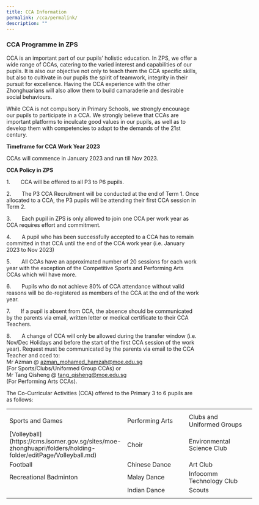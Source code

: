 ```yaml
---
title: CCA Information
permalink: /cca/permalink/
description: ""
---
```

### **CCA Programme in ZPS**
CCA is an important part of our pupils’ holistic education. In ZPS, we offer a wide range of CCAs, catering to the varied interest and capabilities of our pupils. It is also our objective not only to teach them the CCA specific skills, but also to cultivate in our pupils the spirit of teamwork, integrity in their pursuit for excellence. Having the CCA experience with the other Zhonghuarians will also allow them to build camaraderie and desirable social behaviours.

While CCA is not compulsory in Primary Schools, we strongly encourage our pupils to participate in a CCA. We strongly believe that CCAs are important platforms to inculcate good values in our pupils, as well as to develop them with competencies to adapt to the demands of the 21st century.

**Timeframe for CCA Work Year 2023**

CCAs will commence in January 2023 and run till Nov 2023.

**CCA Policy in ZPS**

1.&nbsp;&nbsp;&nbsp;&nbsp;&nbsp;&nbsp; CCA will be offered to all P3 to P6 pupils.

2.&nbsp;&nbsp;&nbsp;&nbsp;&nbsp;&nbsp; The P3 CCA Recruitment will be conducted at the end of Term 1. Once allocated to a CCA, the P3 pupils will be attending their first CCA session in Term 2.

3.&nbsp;&nbsp;&nbsp;&nbsp;&nbsp;&nbsp; Each pupil in ZPS is only allowed to join one CCA per work year as CCA requires effort and commitment.

4.&nbsp;&nbsp;&nbsp;&nbsp;&nbsp;&nbsp; A pupil who has been successfully accepted to a CCA has to remain committed in that CCA until the end of the CCA work year (i.e. January 2023 to Nov 2023)

5.&nbsp;&nbsp;&nbsp;&nbsp;&nbsp;&nbsp; All CCAs have an approximated number of 20 sessions for each work year with the exception of the Competitive Sports and Performing Arts CCAs which will have more.

6.&nbsp;&nbsp;&nbsp;&nbsp;&nbsp;&nbsp; Pupils who do not achieve 80% of CCA attendance without valid reasons will be de-registered as members of the CCA at the end of the work year.

7.&nbsp;&nbsp;&nbsp;&nbsp;&nbsp;&nbsp; If a pupil is absent from CCA, the absence should be communicated by the parents via email, written letter or medical certificate to their CCA Teachers.

8.&nbsp;&nbsp;&nbsp;&nbsp;&nbsp;&nbsp; A change of CCA will only be allowed during the transfer window (i.e. Nov/Dec Holidays and before the start of the first CCA session of the work year). Request must be communicated by the parents via email to the CCA Teacher and cced to:
<br>Mr Azman @ azman_mohamed_hamzah@moe.edu.sg 
<br>(For Sports/Clubs/Uniformed Group CCAs) or
<br>Mr Tang Qisheng @
tang_qisheng@moe.edu.sg 
<br>(For Performing Arts CCAs).

The Co-Curricular Activities (CCA) offered to the Primary 3 to 6 pupils are as follows:

<table style="border-collapse:
 collapse;width:483pt" width="645" cellspacing="0" cellpadding="0" border="0"><colgroup><col style="mso-width-source:userset;mso-width-alt:7862;
 width:161pt" span="3" width="215"></colgroup><tbody><tr style="mso-height-source:userset;height:6.75pt" height="9"><td style="height:6.75pt;width:161pt" width="215" class="xl63" height="9"></td><td style="width:161pt" width="215" class="xl63"></td><td style="width:161pt" width="215" class="xl63"></td></tr><tr style="height:15.0pt" height="20"><td style="height:15.0pt" class="xl63" height="20">Sports and Games</td><td class="xl63">Performing Arts</td><td class="xl63">Clubs and Uniformed Groups</td></tr><tr style="height:15.0pt;mso-yfti-irow:1" height="20"><td style="height:15.0pt" class="xl63" height="20"><span style="line-height:115%;
  mso-bidi-font-weight:bold">[Volleyball](https://cms.isomer.gov.sg/sites/moe-zhonghuapri/folders/holding-folder/editPage/Volleyball.md)</span></td><td class="xl63"><span style="line-height:115%;mso-bidi-font-weight:bold">Choir</span></td><td class="xl63"><span style="line-height:115%;mso-bidi-font-weight:bold">Environmental Science Club</span></td></tr><tr style="height:15.0pt;mso-yfti-irow:2" height="20"><td style="height:15.0pt" class="xl63" height="20"><span style="line-height:115%;
  mso-bidi-font-weight:bold">Football</span></td><td class="xl63"><span style="line-height:115%;mso-bidi-font-weight:bold">Chinese Dance</span></td><td class="xl63"><span style="line-height:115%;mso-bidi-font-weight:bold">Art Club</span></td></tr><tr style="height:15.0pt;mso-yfti-irow:3" height="20"><td style="height:15.0pt" class="xl63" height="20"><span style="line-height:115%;
  mso-bidi-font-weight:bold">Recreational Badminton</span></td><td class="xl63"><span style="line-height:115%;mso-bidi-font-weight:bold">Malay Dance</span></td><td class="xl63"><span style="line-height:115%;mso-bidi-font-weight:bold">Infocomm Technology Club</span></td></tr><tr style="height:15.0pt;mso-yfti-irow:4;mso-yfti-lastrow:yes" height="20"><td style="height:15.0pt" class="xl63" height="20"></td><td class="xl63"><span style="line-height:115%;mso-bidi-font-weight:bold">Indian Dance</span></td><td class="xl63"><span style="line-height:115%;mso-bidi-font-weight:bold">Scouts</span></td></tr><tr style="mso-height-source:userset;height:6.0pt" height="8"><td style="height:6.0pt" class="xl63" height="8"></td><td class="xl63"></td><td class="xl63"></td></tr></tbody></table>